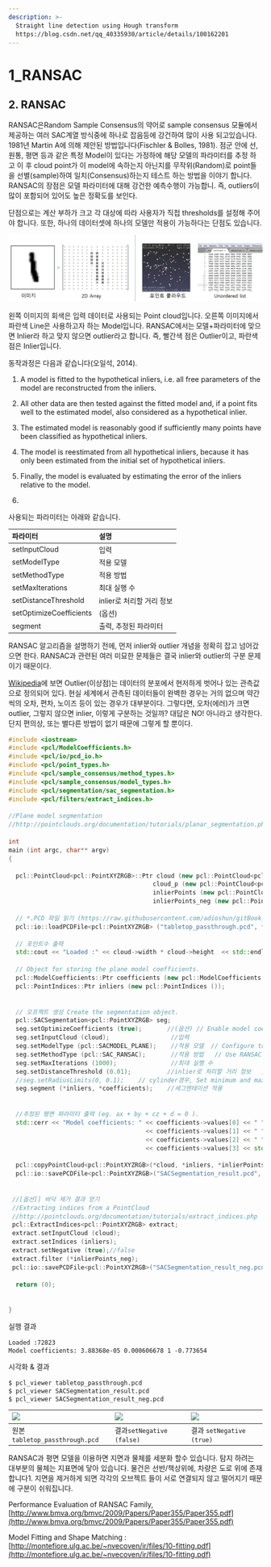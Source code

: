 ```yaml
---
description: >-
  Straight line detection using Hough transform
  https://blog.csdn.net/qq_40335930/article/details/100162201
---
```


# 1\_RANSAC



## 2.  RANSAC  

RANSAC은Random Sample Consensus의  약어로 sample consensus 모듈에서 제공하는 여러 SAC계열 방식중에 하나로 잡음등에 강건하여 많이 사용 되고있습니다.  1981년 Martin A에  의해  제안된  방법입니다\(Fischler & Bolles, 1981\). 점군  안에  선, 원통, 평면  등과  같은  특정 Model이  있다는  가정하에  해당  모델의  파라미터를  추정  하고  이  후 cloud point가  이 model에  속하는지  아닌지를  무작위\(Random\)로 point들을  선별\(sample\)하여  일치\(Consensus\)하는지  테스트  하는  방법을  이야기  합니다. RANSAC의 장점은 모델 파라미터에 대해 강건한 예측수행이 가능합니. 즉, outliers이 많이 포함되어 있어도 높은 정확도를 보인다. 

단점으로는 계산 부하가 크고 각 대상에 따라 사용자가 직접 thresholds를 설정해 주어야 합니다. 또한, 하나의 데이터셋에 하나의 모델만 적용이 가능하다는 단점도 있습니다. 



![](../../../.gitbook/assets/image%20%287%29.png)

왼쪽 이미지의 회색은 입력 데이터로 사용되는 Point cloud입니다. 오른쪽 이미지에서 파란색 Line은 사용하고자 하는 Model입니다. RANSAC에서는 모델+파라미터에 맞으면 Inlier라 하고 맞지 않으면 outlier라고 합니다. 즉, 빨간색 점은 Outlier이고, 파란색 점은 Inlier입니다. 

동작과정은 다음과 같습니다\(오일석, 2014\).  

1. A model is fitted to the hypothetical inliers, i.e. all free parameters of the model are reconstructed from the inliers. 
2. All other data are then tested against the fitted model and, if a point fits well to the estimated model, also considered as a hypothetical inlier. 
3. The estimated model is reasonably good if sufficiently many points have been classified as hypothetical inliers. 
4. The model is reestimated from all hypothetical inliers, because it has only been estimated from the initial set of hypothetical inliers. 
5. Finally, the model is evaluated by estimating the error of the inliers relative to the model. 

1.

사용되는 파라미터는 아래와 같습니다.  

| 파라미터  | 설명  |
| :--- | :--- |
| setInputCloud  | 입력   |
| setModelType  | 적용 모델  |
| setMethodType  | 적용 방법  |
| setMaxIterations  | 최대 실행 수  |
| setDistanceThreshold  | inlier로 처리할 거리 정보  |
| setOptimizeCoefficients  | \(옵션\)  |
| segment  | 출력, 추정된 파라미터   |

RANSAC 알고리즘을 설명하기 전에, 먼저 inlier와 outlier 개념을 정확히 잡고 넘어갔으면 한다. RANSAC과 관련된 여러 미묘한 문제들은 결국 inlier와 outlier의 구분 문제이기 때문이다.

[Wikipedia](http://en.wikipedia.org/wiki/Outlier)에 보면 Outlier\(이상점\)는 데이터의 분포에서 현저하게 벗어나 있는 관측값으로 정의되어 있다. 현실 세계에서 관측된 데이터들이 완벽한 경우는 거의 없으며 약간씩의 오차, 편차, 노이즈 등이 있는 경우가 대부분이다. 그렇다면, 오차\(에러\)가 크면 outlier, 그렇지 않으면 inlier, 이렇게 구분하는 것일까? 대답은 NO! 아니라고 생각한다. 단지 편의상, 또는 별다른 방법이 없기 때문에 그렇게 할 뿐이다.





```cpp
#include <iostream>
#include <pcl/ModelCoefficients.h>
#include <pcl/io/pcd_io.h>
#include <pcl/point_types.h>
#include <pcl/sample_consensus/method_types.h>
#include <pcl/sample_consensus/model_types.h>
#include <pcl/segmentation/sac_segmentation.h>
#include <pcl/filters/extract_indices.h>

//Plane model segmentation
//http://pointclouds.org/documentation/tutorials/planar_segmentation.php#planar-segmentation

int
main (int argc, char** argv)
{

  pcl::PointCloud<pcl::PointXYZRGB>::Ptr cloud (new pcl::PointCloud<pcl::PointXYZRGB>), 
                                        cloud_p (new pcl::PointCloud<pcl::PointXYZRGB>), 
                                        inlierPoints (new pcl::PointCloud<pcl::PointXYZRGB>),
                                        inlierPoints_neg (new pcl::PointCloud<pcl::PointXYZRGB>);

  // *.PCD 파일 읽기 (https://raw.githubusercontent.com/adioshun/gitBook_Tutorial_PCL/master/Beginner/sample/tabletop_passthrough.pcd)
  pcl::io::loadPCDFile<pcl::PointXYZRGB> ("tabletop_passthrough.pcd", *cloud);

  // 포인트수 출력
  std::cout << "Loaded :" << cloud->width * cloud->height  << std::endl;
  
  // Object for storing the plane model coefficients.
  pcl::ModelCoefficients::Ptr coefficients (new pcl::ModelCoefficients ());
  pcl::PointIndices::Ptr inliers (new pcl::PointIndices ());


  // 오프젝트 생성 Create the segmentation object.
  pcl::SACSegmentation<pcl::PointXYZRGB> seg;
  seg.setOptimizeCoefficients (true);       //(옵션) // Enable model coefficient refinement (optional).
  seg.setInputCloud (cloud);                 //입력 
  seg.setModelType (pcl::SACMODEL_PLANE);    //적용 모델  // Configure the object to look for a plane.
  seg.setMethodType (pcl::SAC_RANSAC);       //적용 방법   // Use RANSAC method.
  seg.setMaxIterations (1000);               //최대 실행 수
  seg.setDistanceThreshold (0.01);          //inlier로 처리할 거리 정보   // Set the maximum allowed distance to the model.
  //seg.setRadiusLimits(0, 0.1); 	// cylinder경우, Set minimum and maximum radii of the cylinder.
  seg.segment (*inliers, *coefficients);    //세그멘테이션 적용 


  //추정된 평면 파라미터 출력 (eg. ax + by + cz + d = 0 ).
  std::cerr << "Model coefficients: " << coefficients->values[0] << " " 
                                      << coefficients->values[1] << " "
                                      << coefficients->values[2] << " " 
                                      << coefficients->values[3] << std::endl;

  pcl::copyPointCloud<pcl::PointXYZRGB>(*cloud, *inliers, *inlierPoints);
  pcl::io::savePCDFile<pcl::PointXYZRGB>("SACSegmentation_result.pcd", *inlierPoints);


 //[옵션]] 바닥 제거 결과 얻기 
 //Extracting indices from a PointCloud
 //http://pointclouds.org/documentation/tutorials/extract_indices.php
 pcl::ExtractIndices<pcl::PointXYZRGB> extract;
 extract.setInputCloud (cloud);
 extract.setIndices (inliers);
 extract.setNegative (true);//false
 extract.filter (*inlierPoints_neg);
 pcl::io::savePCDFile<pcl::PointXYZRGB>("SACSegmentation_result_neg.pcd", *inlierPoints_neg);

  return (0);

 
}
```

실행 결과

```text
Loaded :72823
Model coefficients: 3.88368e-05 0.000606678 1 -0.773654
```

시각화 & 결과

```text
$ pcl_viewer tabletop_passthrough.pcd 
$ pcl_viewer SACSegmentation_result.pcd  
$ pcl_viewer SACSegmentation_result_neg.pcd
```

| [![](https://camo.githubusercontent.com/d60875d7e7bd5503e4a5e86557f6fe7eba61e3e0/68747470733a2f2f692e696d6775722e636f6d2f7168637a5266572e706e67)](https://camo.githubusercontent.com/d60875d7e7bd5503e4a5e86557f6fe7eba61e3e0/68747470733a2f2f692e696d6775722e636f6d2f7168637a5266572e706e67) | [![](https://camo.githubusercontent.com/6733c3b8ab6504daa00549d9b8f4077c27639527/68747470733a2f2f692e696d6775722e636f6d2f55706f37425a4b2e706e67)](https://camo.githubusercontent.com/6733c3b8ab6504daa00549d9b8f4077c27639527/68747470733a2f2f692e696d6775722e636f6d2f55706f37425a4b2e706e67) | [![](https://camo.githubusercontent.com/1ec4e739b475d193469af8126b8c53915140c76e/68747470733a2f2f692e696d6775722e636f6d2f6a36486f4a42792e706e67)](https://camo.githubusercontent.com/1ec4e739b475d193469af8126b8c53915140c76e/68747470733a2f2f692e696d6775722e636f6d2f6a36486f4a42792e706e67) |
| :--- | :--- | :--- |
| 원본`tabletop_passthrough.pcd` | 결과`setNegative (false)` | 결과 `setNegative (true)` |

RANSAC과 평면 모델을 이용하면 지면과 물체를 세분화 할수 있습니다. 탐지 하려는 대부분의 물체는 지표면에 닿아 있습니다. 물건은 선반/책상위에, 차량은 도로 위에 존재 합니다1. 지면을 제거하게 되면 각각의 오브젝트 들이 서로 연결되지 않고 떨어지기 때문에 구분이 쉬워집니다. 



Performance Evaluation of RANSAC Family, [http://www.bmva.org/bmvc/2009/Papers/Paper355/Paper355.pdf](http://www.bmva.org/bmvc/2009/Papers/Paper355/Paper355.pdf)



Model Fitting and Shape Matching : [http://montefiore.ulg.ac.be/~nvecoven/ir/files/10-fitting.pdf](http://montefiore.ulg.ac.be/~nvecoven/ir/files/10-fitting.pdf)


